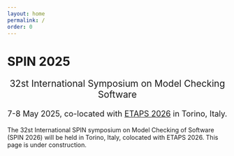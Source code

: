 ```yaml
---
layout: home
permalink: /
order: 0
---
```


# SPIN 2025

<p style="text-align: center;font-size:21px">
32st International Symposium on Model Checking Software
</p>

<p style="margin-bottom:5mm;"></p>

<p style="text-align: center;font-size:18px">
7-8 May 2025, co-located with <a href="https://etaps.org/2026/">ETAPS 2026</a> in Torino, Italy.
</p>

The 32st International SPIN symposium on Model Checking of Software (SPIN 2026) will be held in Torino, Italy, colocated with ETAPS 2026. This page is under construction.

